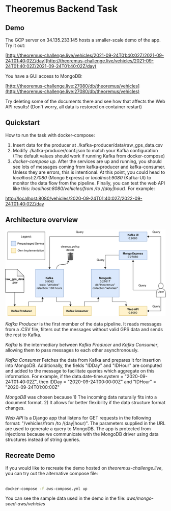
# Theoremus Backend Task

## Demo

The GCP server on 34.135.233.145 hosts a smaller-scale demo of the app. Try it out:

<!---
[http://34.135.233.145/vehicles/2021-09-24T01:40:02Z/2021-09-24T01:40:02Z/day]()
-->
[http://theoremus-challenge.live/vehicles/2021-09-24T01:40:02Z/2021-09-24T01:40:02Z/day](http://theoremus-challenge.live/vehicles/2021-09-24T01:40:02Z/2021-09-24T01:40:02Z/day)


You have a GUI access to MongoDB:

<!---
[http://34.135.233.145:27080/db/theoremus/vehicles]()
-->
[http://theoremus-challenge.live:27080/db/theoremus/vehicles](http://theoremus-challenge.live:27080/db/theoremus/vehicles)

Try deleting some of the documents there and see how that affects the Web API results! (Don't worry, all data is restored on container restart)

## Quickstart

How to run the task with docker-compose:

1. Insert data for the producer at ./kafka-producer/data/raw_gps_data.csv
2. Modify ./kafka-producer/conf.json to match your Kafka configuration (The default values should work if running Kafka from docker-compose)
3. _docker-compose up_. After the services are up and running, you should see lots of messages coming from kafka-producer and kafka-consumer. Unless they are errors, this is intentional. At this point, you could head to _localhost:27080_ (Mongo Express) or _localhost:9080_ (Kafka-UI) to monitor the data flow from the pipeline. Finally, you can test the web API like this: _localhost:8080/vehicles/from <rfc3339 time>/to <rfc3339 time>/(day|hour)_. For example:

[http://localhost:8080/vehicles/2020-09-24T01:40:02Z/2022-09-24T01:40:02Z/day](http://localhost:8080/vehicles/2020-09-24T01:40:02Z/2022-09-24T01:40:02Z/day)

## Architecture overview
![Architecture detailed](architecture_detailed.png)


_Kafka Producer_ is the first member of the data pipeline. It reads messages from a .CSV file, filters out the messages without valid GPS data and sends the rest to Kafka.

_Kafka_ Is the intermediary between _Kafka Producer_ and _Kafka Consumer_, allowing them to pass messages to each other asynchronously.

_Kafka Consumer_ Fetches the data from Kafka and prepares it for insertion into MongoDB. Additionally, the fields "IDDay" and "IDHour" are computed and added to the message to facilitate queries which aggregate on this information. For example, if the data.date-time.system = "2020-09-24T01:40:02Z", then IDDay = "2020-09-24T00:00:00Z" and "IDHour" = "2020-09-24T01:00:00Z"

_MongoDB_ was chosen because 1) The incoming data naturally fits into a document format. 2) It allows for better flexibility if the data structure format changes.

_Web API_ Is a Django app that listens for GET requests in the following format: "/vehicles/from <rfc3339 time>/to <rfc3339 time>/(day|hour)". The parameters supplied in the URL are used to generate a query to MongoDB. The app is protected from injections because we communicate with the MongoDB driver using data structures instead of string queries.

## Recreate Demo

If you would like to recreate the demo hosted on _theoremus-challenge.live_, you can try out the alternative compose file:

```bash

docker-compose -f aws-compose.yml up

```

You can see the sample data used in the demo in the file: _aws/mongo-seed-aws/vehicles_

